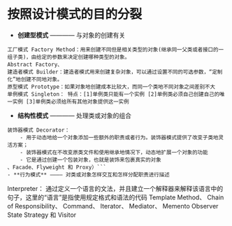 # 按照设计模式的目的分裂
- **创建型模式** ———— 与对象的创建有关
```
工厂模式 Factory Method：用来创建不同但是相关类型的对象(继承同一父类或者接口的一组子类)，由给定的参数来决定创建哪种类型的对象。
Abstract Factory、 
建造者模式 Builder：建造者模式用来创建复杂对象，可以通过设置不同的可选参数，“定制化”地创建不同地对象。
原型模式 Prototype：如果对象地创建成本比较大，而同一个类地不同对象之间差别不大
单例模式 Singleton： 特点：[1]单例类只能有一个实例 [2]单例类必须自己创建自己的唯一实例 [3]单例类必须给所有其他对象提供这一实例
```
- **结构性模式** ———— 处理类或对象的组合
```Adapter（类）、Adapter（对象）、Bridge、（Composite、
装饰器模式 Decorator：
    - 用于动态地给一个对象添加一些额外的职责或者行为。装饰器模式提供了改变子类地灵活方案；
    - 装饰器模式在不改变原类文件和使用继承地情况下，动态地扩展一个对象的功能
    - 它是通过创建一个包装对象，也就是装饰来包裹真实的对象
、Facade、Flyweight 和 Proxy）```
- **行为模式** ———— 对类或对象怎样交互和怎样分配职责进行描述
```
Interpreter： 通过定义一个语言的文法，并且建立一个解释器来解释该语言中的句子，这里的“语言”是指使用规定格式和语法的代码
Template Method、 Chain of Responsibility、 Command、 Iterator、 Mediator、 Memento Observer State Strategy 和 Visitor
```

